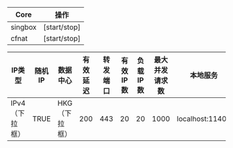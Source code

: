 Core|操作
-----|-----
singbox|[start/stop]
cfnat|[start/stop]

IP类型|随机IP|数据中心|有效延迟|转发端口|有效IP数|负载IP数|最大并发请求数|本地服务|内网服务|删除|
----|----|----|----|----|----|----|----|----|----|----|
IPv4（下拉框）|TRUE|HKG（下拉框）|200|443|20|20|1000|localhost:11401|:11401|🗑|